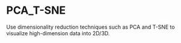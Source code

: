 # PCA_T-SNE
Use dimensionality reduction techniques such as PCA and T-SNE to visualize high-dimension data into 2D/3D.
